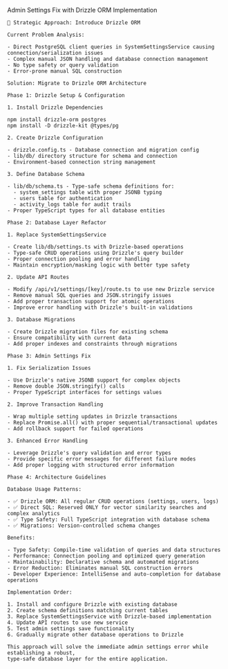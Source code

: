 Admin Settings Fix with Drizzle ORM Implementation

    🎯 Strategic Approach: Introduce Drizzle ORM

    Current Problem Analysis:

    - Direct PostgreSQL client queries in SystemSettingsService causing 
    connection/serialization issues
    - Complex manual JSON handling and database connection management
    - No type safety or query validation
    - Error-prone manual SQL construction

    Solution: Migrate to Drizzle ORM Architecture

    Phase 1: Drizzle Setup & Configuration

    1. Install Drizzle Dependencies

    npm install drizzle-orm postgres
    npm install -D drizzle-kit @types/pg

    2. Create Drizzle Configuration

    - drizzle.config.ts - Database connection and migration config
    - lib/db/ directory structure for schema and connection
    - Environment-based connection string management

    3. Define Database Schema

    - lib/db/schema.ts - Type-safe schema definitions for:
      - system_settings table with proper JSONB typing
      - users table for authentication
      - activity_logs table for audit trails
    - Proper TypeScript types for all database entities

    Phase 2: Database Layer Refactor

    1. Replace SystemSettingsService

    - Create lib/db/settings.ts with Drizzle-based operations
    - Type-safe CRUD operations using Drizzle's query builder
    - Proper connection pooling and error handling
    - Maintain encryption/masking logic with better type safety

    2. Update API Routes

    - Modify /api/v1/settings/[key]/route.ts to use new Drizzle service
    - Remove manual SQL queries and JSON.stringify issues
    - Add proper transaction support for atomic operations
    - Improve error handling with Drizzle's built-in validations

    3. Database Migrations

    - Create Drizzle migration files for existing schema
    - Ensure compatibility with current data
    - Add proper indexes and constraints through migrations

    Phase 3: Admin Settings Fix

    1. Fix Serialization Issues

    - Use Drizzle's native JSONB support for complex objects
    - Remove double JSON.stringify() calls
    - Proper TypeScript interfaces for settings values

    2. Improve Transaction Handling

    - Wrap multiple setting updates in Drizzle transactions
    - Replace Promise.all() with proper sequential/transactional updates
    - Add rollback support for failed operations

    3. Enhanced Error Handling

    - Leverage Drizzle's query validation and error types
    - Provide specific error messages for different failure modes
    - Add proper logging with structured error information

    Phase 4: Architecture Guidelines

    Database Usage Patterns:

    - ✅ Drizzle ORM: All regular CRUD operations (settings, users, logs)
    - ✅ Direct SQL: Reserved ONLY for vector similarity searches and complex analytics
    - ✅ Type Safety: Full TypeScript integration with database schema
    - ✅ Migrations: Version-controlled schema changes

    Benefits:

    - Type Safety: Compile-time validation of queries and data structures
    - Performance: Connection pooling and optimized query generation
    - Maintainability: Declarative schema and automated migrations  
    - Error Reduction: Eliminates manual SQL construction errors
    - Developer Experience: IntelliSense and auto-completion for database operations

    Implementation Order:

    1. Install and configure Drizzle with existing database
    2. Create schema definitions matching current tables
    3. Replace SystemSettingsService with Drizzle-based implementation
    4. Update API routes to use new service
    5. Test admin settings save functionality
    6. Gradually migrate other database operations to Drizzle

    This approach will solve the immediate admin settings error while establishing a robust, 
    type-safe database layer for the entire application.